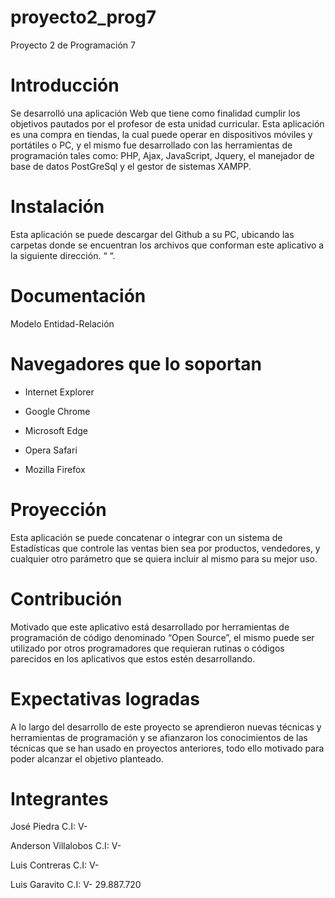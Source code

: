 # proyecto2_prog7

Proyecto 2 de Programación 7

# Introducción

Se desarrolló una aplicación Web que tiene como finalidad cumplir los objetivos pautados por el profesor de esta unidad curricular. Esta aplicación es una compra en tiendas, la cual puede operar en dispositivos móviles y portátiles o PC, y el mismo fue desarrollado con las herramientas de programación tales como: PHP, Ajax, JavaScript, Jquery, el manejador de base de datos PostGreSql y el gestor de sistemas XAMPP.

 

# Instalación

Esta aplicación se puede descargar del Github a su PC, ubicando las carpetas donde se encuentran los archivos que conforman este aplicativo a la siguiente dirección. “ “.

 

# Documentación

Modelo Entidad-Relación

 

# Navegadores que lo soportan

* Internet Explorer

* Google Chrome

* Microsoft Edge

* Opera Safari

* Mozilla Firefox

 

# Proyección

Esta aplicación se puede concatenar o integrar con un sistema de Estadísticas que controle las ventas bien sea por productos, vendedores, y cualquier otro parámetro que se quiera incluir al mismo para su mejor uso.

 

# Contribución

Motivado que este aplicativo está desarrollado por herramientas de programación de código denominado “Open Source”, el mismo puede ser utilizado por otros programadores que requieran rutinas o códigos parecidos en los aplicativos que estos estén desarrollando.

 

 

# Expectativas logradas

A lo largo del desarrollo de este proyecto se aprendieron nuevas técnicas y herramientas de programación y se afianzaron los conocimientos de las técnicas que se han usado en proyectos anteriores, todo ello motivado para poder alcanzar el objetivo planteado.

 

# Integrantes

José Piedra C.I: V-

Anderson Villalobos C.I: V-

Luis Contreras C.I: V-

Luis Garavito C.I: V- 29.887.720
